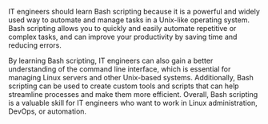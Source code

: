 IT engineers should learn Bash scripting because it is a powerful and widely used way to automate and manage tasks in a Unix-like operating system. Bash scripting allows you to quickly and easily automate repetitive or complex tasks, and can improve your productivity by saving time and reducing errors.

By learning Bash scripting, IT engineers can also gain a better understanding of the command line interface, which is essential for managing Linux servers and other Unix-based systems. Additionally, Bash scripting can be used to create custom tools and scripts that can help streamline processes and make them more efficient. Overall, Bash scripting is a valuable skill for IT engineers who want to work in Linux administration, DevOps, or automation.
